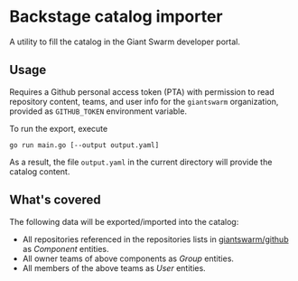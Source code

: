 # Backstage catalog importer

A utility to fill the catalog in the Giant Swarm developer portal.

## Usage

Requires a Github personal access token (PTA) with permission to read repository content, teams, and user info for the `giantswarm` organization, provided as `GITHUB_TOKEN` environment variable.

To run the export, execute

```nohighlight
go run main.go [--output output.yaml]
```

As a result, the file `output.yaml` in the current directory will provide the catalog content.

## What's covered

The following data will be exported/imported into the catalog:

- All repositories referenced in the repositories lists in [giantswarm/github](https://github.com/giantswarm/github/tree/main/repositories) as _Component_ entities.
- All owner teams of above components as _Group_ entities.
- All members of the above teams as _User_ entities.
